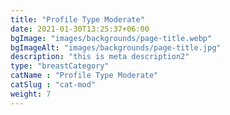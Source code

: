 ```yaml
---
title: "Profile Type Moderate"
date: 2021-01-30T13:25:37+06:00
bgImage: "images/backgrounds/page-title.webp"
bgImageAlt: "images/backgrounds/page-title.jpg"
description: "this is meta description2"
type: "breastCategory"
catName : "Profile Type Moderate"
catSlug : "cat-mod"
weight: 7
---
```

